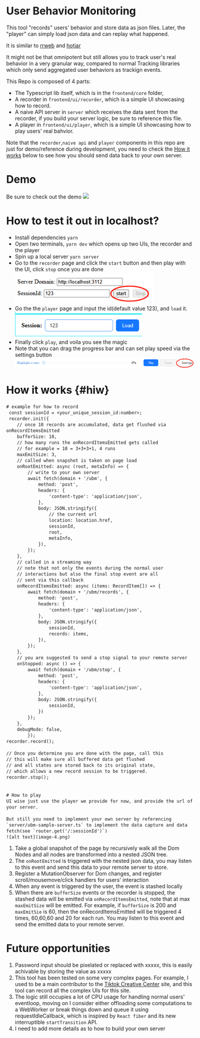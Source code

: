 # User Behavior Monitoring

This tool "records" users' behavior and store data as json files.
Later, the "player" can simply load json data and can replay what happened.

It is similar to [rrweb](https://www.rrweb.io/) and [hotjar](https://www.hotjar.com/)

It might not be that omnipotent but still allows you to track user's real behavior in a very granular way, compared to normal Tracking libraries which only send aggregated user behaviors as trackign events.

This Repo is composed of 4 parts:
- The Typescript lib itself, which is in the `frontend/core` folder,
- A recorder in `frontend/ui/recorder`, which is a simple UI showcasing how to record.
- A naive API server in `server` which receives the data sent from the recorder, if you build your server logic, be sure to reference this file.
- A player in `frontend/ui/player`, which is a simple UI showcasing how to play users' real bahvior.

Note that the `recorder`,`naive api` and `player` components in this repo are just for demo/reference during development, you need to check the [How it works](#hiw) below to see how you should send data back to your own server.

# Demo
Be sure to check out the demo
[![](https://vimeo.com/1072584589/0c46032a97?ts=0&share=copy)](https://vimeo.com/1072584589/0c46032a97?ts=0&share=copy)

# How to test it out in localhost?
- Install dependencies `yarn` 
- Open two terminals, `yarn dev` which opens up two UIs, the recorder and the player
- Spin up a local server `yarn server`
- Go to the `recorder` page and click the `start` button and then play with the UI, click `stop` once you are done
![alt text](image-1.png)
- Go the the `player` page and input the id(default value 123), and `load` it.
![alt text](image-2.png)
- Finally click `play`, and voila you see the magic 
- Note that you can drag the progress bar and can set play speed via the settings button
![alt text](image-3.png)

# How it works {#hiw}
```
# example for how to record
 const sessionId = <your_unique_session_id:number>;
 recorder.init({
    // once 10 records are accumulated, data get flushed via onRecordItemsEmitted
    bufferSize: 10,
    // how many runs the onRecordItemsEmitted gets called
    // for example = 10 = 3+3+3+1, 4 runs
    maxEmitSize: 3,
    // called when snapshot is taken on page load
    onRootEmitted: async (root, metaInfo) => {
        // write to your own server
        await fetch(domain + '/ubm', {
            method: 'post',
            headers: {
                'content-type': 'application/json',
            },
            body: JSON.stringify({
                // the current url
                location: location.href,
                sessionId,
                root,
                metaInfo,
            }),
        });
    },
    // called in a streaming way
    // note that not only the events during the normal user
    // interactions but also the final stop event are all
    // sent via this callback
    onRecordItemsEmitted: async (items: RecordItem[]) => {
        await fetch(domain + '/ubm/records', {
            method: 'post',
            headers: {
                'content-type': 'application/json',
            },
            body: JSON.stringify({
                sessionId,
                records: items,
            }),
        });
    },
    // you are suggested to send a stop signal to your remote server
    onStopped: async () => {
        await fetch(domain + '/ubm/stop', {
            method: 'post',
            headers: {
                'content-type': 'application/json',
            },
            body: JSON.stringify({
                sessionId,
            })
        });
    },
    debugMode: false,
        });
recorder.record();

// Once you determine you are done with the page, call this
// this will make sure all buffered data get flushed
// and all states are stored back to its original state,
// which allows a new record session to be triggered.
recorder.stop();


# How to play
UI wise just use the player we provide for now, and provide the url of your server.

But still you need to implement your own server by referencing `server/ubm-sample-server.ts` to implement the data capture and data fetch(see `router.get('/:sessionId')`)
![alt text](image-4.png)
```


1. Take a global snapshot of the page by recursively walk all the Dom Nodes and all nodes are transformed into a nested JSON tree.
2. The `onRootEmitted` is triggered with the nested json data, you may listen to this event and send this data to your remote server to store.
2. Register a MutationObserver for Dom changes, and register scroll/mousemove/click handlers for users' interaction
3. When any event is triggered by the user, the event is stashed locally
4. When there are `bufferSize` events or the recorder is stopped, the stashed data will be emitted via `onRecordItemsEmitted`, note that at max `maxEmitSize` will be emitted. For example, if `bufferSize` is 200 and `maxEmitSie` is 60, then the onRecordItemsEmitted will be triggered 4 times, 60,60,60 and 20 for each run. 
You may listen to this event and send the emitted data to your remote server.

# Future opportunities
1. Password input should be pixelated or replaced with xxxxx, this is easily achivable by storing the value as xxxxx
2. This tool has been tested on some very complex pages. For example, I used to be a main contributor to the [Tiktok Creative Center](https://ads.tiktok.com/business/creativecenter/pc/en) site, and this tool can record all the complex UIs for this site.
3. The logic still occupies a lot of CPU usage for handling normal users' eventloop, moving on I consider either offloading some computations to a WebWorker or break things down and queue it using requestIdleCallback, which is inspired by `React fiber` and its new interruptible `startTransition` API.
4. I need to add more details as to how to build your own server